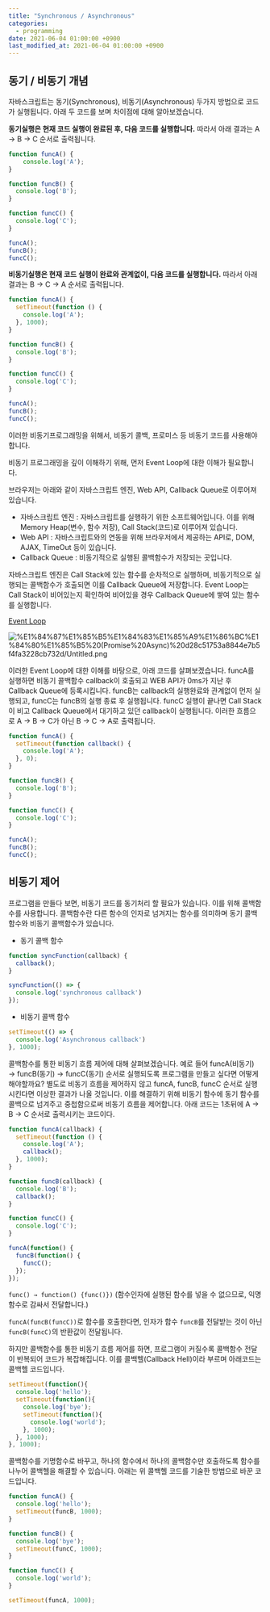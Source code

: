 ```yaml
---
title: "Synchronous / Asynchronous"
categories: 
  - programming
date: 2021-06-04 01:00:00 +0900
last_modified_at: 2021-06-04 01:00:00 +0900
---
```


## 동기 / 비동기 개념

자바스크립트는 동기(Synchronous), 비동기(Asynchronous) 두가지 방법으로 코드가 실행됩니다. 아래 두 코드를 보며 차이점에 대해 알아보겠습니다.

**동기실행은 현재 코드 실행이 완료된 후, 다음 코드를 실행합니다.** 따라서 아래 결과는 A → B → C 순서로 출력됩니다.

```jsx
function funcA() {
    console.log('A');
}

function funcB() {
  console.log('B');
}

function funcC() {
  console.log('C');
}

funcA();
funcB();
funcC();
```

**비동기실행은 현재 코드 실행이 완료와 관계없이, 다음 코드를 실행합니다.** 따라서 아래 결과는 B → C → A 순서로 출력됩니다.

```jsx
function funcA() {
  setTimeout(function () {
    console.log('A');
  }, 1000);
}

function funcB() {
  console.log('B');
}

function funcC() {
  console.log('C');
}

funcA();
funcB();
funcC();
```

이러한 비동기프로그래밍을 위해서, 비동기 콜백, 프로미스 등 비동기 코드를 사용해야 합니다.

비동기 프로그래밍을 깊이 이해하기 위해, 먼저 Event Loop에 대한 이해가 필요합니다.

브라우저는 아래와 같이 자바스크립트 엔진, Web API, Callback Queue로 이루어져 있습니다.

- 자바스크립트 엔진 : 자바스크립트를 실행하기 위한 소프트웨어입니다. 이를 위해 Memory Heap(변수, 함수 저장), Call Stack(코드)로 이루어져 있습니다.
- Web API : 자바스크립트와의 연동을 위해 브라우저에서 제공하는 API로, DOM, AJAX, TimeOut 등이 있습니다.
- Callback Queue : 비동기적으로 실행된 콜백함수가 저장되는 곳입니다.

자바스크립트 엔진은 Call Stack에 있는 함수를 순차적으로 실행하며, 비동기적으로 실행되는 콜백함수가 호출되면 이를 Callback Queue에 저장합니다. Event Loop는 Call Stack이 비어있는지 확인하여 비어있을 경우 Callback Queue에 쌓여 있는 함수를 실행합니다.

[Event Loop ](http://latentflip.com/loupe/?code=JC5vbignYnV0dG9uJywgJ2NsaWNrJywgZnVuY3Rpb24gb25DbGljaygpIHsKICAgIHNldFRpbWVvdXQoZnVuY3Rpb24gdGltZXIoKSB7CiAgICAgICAgY29uc29sZS5sb2coJ1lvdSBjbGlja2VkIHRoZSBidXR0b24hJyk7ICAgIAogICAgfSwgMjAwMCk7Cn0pOwoKY29uc29sZS5sb2coIkhpISIpOwoKc2V0VGltZW91dChmdW5jdGlvbiB0aW1lb3V0KCkgewogICAgY29uc29sZS5sb2coIkNsaWNrIHRoZSBidXR0b24hIik7Cn0sIDUwMDApOwoKY29uc29sZS5sb2coIldlbGNvbWUgdG8gbG91cGUuIik7!!!PGJ1dHRvbj5DbGljayBtZSE8L2J1dHRvbj4%3D)

![%E1%84%87%E1%85%B5%E1%84%83%E1%85%A9%E1%86%BC%E1%84%80%E1%85%B5%20(Promise%20Async)%20d28c51753a8844e7b5f4fa3228cb732d/Untitled.png](%E1%84%87%E1%85%B5%E1%84%83%E1%85%A9%E1%86%BC%E1%84%80%E1%85%B5%20(Promise%20Async)%20d28c51753a8844e7b5f4fa3228cb732d/Untitled.png)

이러한 Event Loop에 대한 이해를 바탕으로, 아래 코드를 살펴보겠습니다. funcA를 실행하면 비동기 콜백함수 callback이 호출되고 WEB API가 0ms가 지난 후 Callback Queue에 등록시킵니다. funcB는 callback의 실행완료와 관계없이 먼저 실행되고, funcC는 funcB의 실행 종료 후 실행됩니다. funcC 실행이 끝나면 Call Stack이 비고 Callback Queue에서 대기하고 있던 callback이 실행됩니다. 이러한 흐름으로 A → B → C가 아닌 B → C → A로 출력됩니다.

```jsx
function funcA() {
  setTimeout(function callback() {
    console.log('A');
  }, 0);
}

function funcB() {
  console.log('B');
}

function funcC() {
  console.log('C');
}

funcA();
funcB();
funcC();
```

## 비동기 제어

프로그램을 만들다 보면, 비동기 코드를 동기처리 할 필요가 있습니다. 이를 위해 콜백함수를 사용합니다. 콜백함수란 다른 함수의 인자로 넘겨지는 함수를 의미하며 동기 콜백함수와 비동기 콜백함수가 있습니다.

- 동기 콜백 함수

```jsx
function syncFunction(callback) {
  callback();
}

syncFunction(() => {
  console.log('synchronous callback')
});
```

- 비동기 콜백 함수

```jsx
setTimeout(() => {
  console.log('Asynchronous callback')
}, 1000);
```

콜백함수를 통한 비동기 흐름 제어에 대해 살펴보겠습니다. 예로 들어 funcA(비동기) → funcB(동기) → funcC(동기) 순서로 실행되도록 프로그램을 만들고 싶다면 어떻게 해야할까요? 별도로 비동기 흐름을 제어하지 않고 funcA, funcB, funcC 순서로 실행시킨다면 이상한 결과가 나올 것입니다. 이를 해결하기 위해 비동기 함수에 동기 함수를 콜백으로 넘겨주고 중첩함으로써 비동기 흐름을 제어합니다. 아래 코드는 1초뒤에 A → B → C 순서로 출력시키는 코드이다.

```jsx
function funcA(callback) {
  setTimeout(function () {
    console.log('A');
    callback();
  }, 1000);
}

function funcB(callback) {
  console.log('B');
  callback();
}

function funcC() {
  console.log('C');
}

funcA(function() {
  funcB(function() {
    funcC();
  });
});
```

`func() → function() {func()})` (함수인자에 실행된 함수를 넣을 수 없으므로, 익명함수로 감싸서 전달합니다.)

`funcA(funcB(funcC))`로 함수를 호출한다면, 인자가 함수 `funcB`를 전달받는 것이 아닌 `funcB(funcC)`의 반환값이 전달됩니다.

하지만 콜백함수를 통한 비동기 흐름 제어를 하면, 프로그램이 커질수록  콜백함수 전달이 반복되어 코드가 복잡해집니다. 이를 콜백헬(Callback Hell)이라 부르며 아래코드는 콜백헬 코드입니다. 

```jsx
setTimeout(function(){
  console.log('hello');
  setTimeout(function(){
    console.log('bye');
    setTimeout(function(){
      console.log('world');
    }, 1000);
  }, 1000);
}, 1000);
```

콜백함수를 기명함수로 바꾸고, 하나의 함수에서 하나의 콜백함수만 호출하도록 함수를 나누어 콜백헬을 해결할 수 있습니다. 아래는 위 콜백헬 코드를 기술한 방법으로 바꾼 코드입니다.

```jsx
function funcA() {
  console.log('hello');
  setTimeout(funcB, 1000);
}

function funcB() {
  console.log('bye');
  setTimeout(funcC, 1000);
}

function funcC() {
  console.log('world');
}

setTimeout(funcA, 1000);
```
